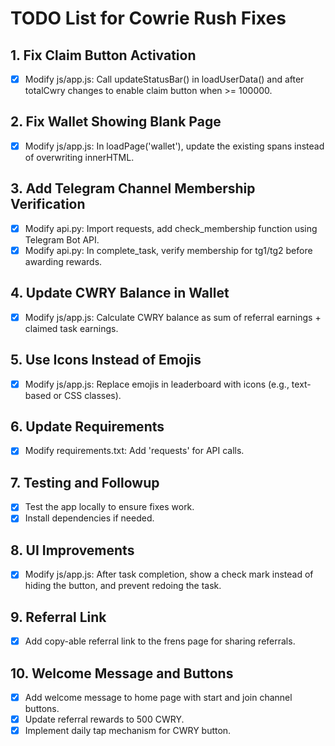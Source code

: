# TODO List for Cowrie Rush Fixes

## 1. Fix Claim Button Activation

- [x] Modify js/app.js: Call updateStatusBar() in loadUserData() and after totalCwry changes to enable claim button when >= 100000.

## 2. Fix Wallet Showing Blank Page

- [x] Modify js/app.js: In loadPage('wallet'), update the existing spans instead of overwriting innerHTML.

## 3. Add Telegram Channel Membership Verification

- [x] Modify api.py: Import requests, add check_membership function using Telegram Bot API.
- [x] Modify api.py: In complete_task, verify membership for tg1/tg2 before awarding rewards.

## 4. Update CWRY Balance in Wallet

- [x] Modify js/app.js: Calculate CWRY balance as sum of referral earnings + claimed task earnings.

## 5. Use Icons Instead of Emojis

- [x] Modify js/app.js: Replace emojis in leaderboard with icons (e.g., text-based or CSS classes).

## 6. Update Requirements

- [x] Modify requirements.txt: Add 'requests' for API calls.

## 7. Testing and Followup

- [x] Test the app locally to ensure fixes work.
- [x] Install dependencies if needed.

## 8. UI Improvements

- [x] Modify js/app.js: After task completion, show a check mark instead of hiding the button, and prevent redoing the task.

## 9. Referral Link

- [x] Add copy-able referral link to the frens page for sharing referrals.

## 10. Welcome Message and Buttons

- [x] Add welcome message to home page with start and join channel buttons.
- [x] Update referral rewards to 500 CWRY.
- [x] Implement daily tap mechanism for CWRY button.
